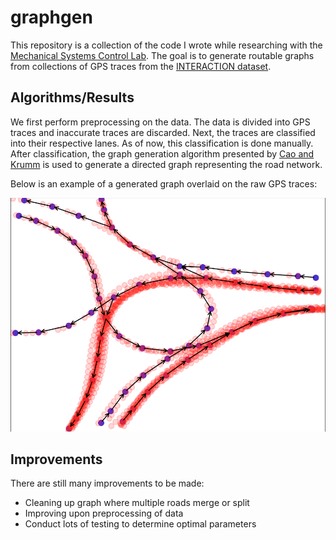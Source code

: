 # graphgen

This repository is a collection of the code I wrote while researching with the [Mechanical Systems Control Lab](https://msc.berkeley.edu/). The goal is to generate routable graphs from collections of GPS traces from the [INTERACTION dataset](http://interaction-dataset.com/).

## Algorithms/Results

We first perform preprocessing on the data. The data is divided into GPS traces and inaccurate traces are discarded. Next, the traces are classified into their respective lanes. As of now, this classification is done manually. After classification, the graph generation algorithm presented by [Cao and Krumm](https://www.microsoft.com/en-us/research/wp-content/uploads/2016/12/maps-from-GPS.pdf) is used to generate a directed graph representing the road network.

Below is an example of a generated graph overlaid on the raw GPS traces:

![](assets/images/basicgraph.png)


## Improvements
There are still many improvements to be made:

- Cleaning up graph where multiple roads merge or split
- Improving upon preprocessing of data
- Conduct lots of testing to determine optimal parameters
